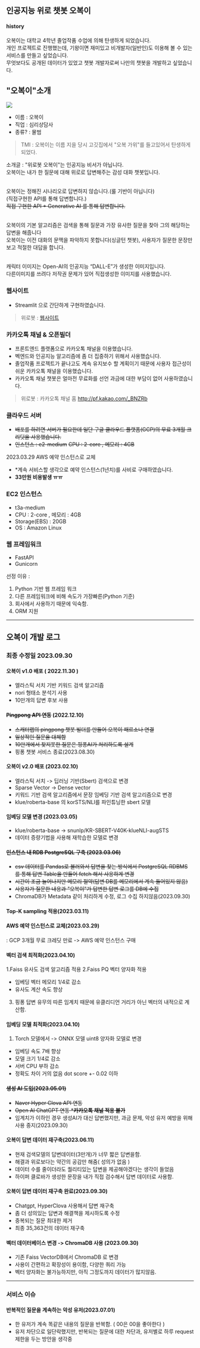 ## 인공지능 위로 챗봇 오복이

#### history

오복이는 대학교 4학년 졸업작품 수업에 의해 탄생하게 되었습니다.<br>
개인 프로젝트로 진행했는데, 기왕이면 재미있고 비개발자(일반인)도 이용해 볼 수 있는 서비스를 만들고 싶었습니다.<br>
무엇보다도 공개된 데이터가 있었고 챗봇 개발자로써 나만의 챗봇을 개발하고 싶었습니다.<br>
 
 ## "오복이"소개
 
 ![](https://velog.velcdn.com/images/acdongpgm/post/4b64b759-15a2-4fcc-aaec-cd0fd22aeee8/image.png)

- 이름 : 오복이
- 직업 : 심리상담사
- 종류? : 물범

> TMI : 오복이는 이름 지을 당시 고깃집에서 "오복 가위"를 들고있어서 탄생하게 되었다. 


소개글 : 
"위로봇 오복이"는 인공지능 비서가 아닙니다. <br>
오복이는 내가 한 질문에 대해 위로로 답변해주는 감성 대화 챗봇입니다.<br><br>

오복이는 정해진 시나리오로 답변하지 않습니다.(룰 기반이 아닙니다) <br>
(직접구현한 API를 통해 답변합니다.) <br>
~~직접 구현한 API + Generative AI 를 통해 답변합니다.~~ <br><br>

오복이의 기본 알고리즘은  검색을 통해 질문과 가장 유사한 질문을 찾아 그의 해당하는 답변을 해줍니다<br>
오복이는 이전 대화의 문맥을 파악하지 못합니다(싱글턴 챗봇), 사용자가 질문한 문장만 보고 적절한 대답을 합니다.<br><br>

캐릭터 이미지는 Open-AI의 인공지능 “DALL-E”가  생성한 이미지입니다. <br>
다른이미지를 쓰려다 저작권 문제가 있어 직접생성한 이미지를 사용했습니다. <br>

### 웹사이트
 - Streamlit 으로 간단하게 구현하였습니다.
> 위로봇 : [웹사이트](https://comfort.j5ng.com/)

### 카카오톡 채널 & 오픈빌더

 - 프론트엔드 플랫폼으로 카카오톡 채널을 이용했습니다.
 - 벡엔드와 인공지능 알고리즘에 좀 더 집중하기 위해서 사용했습니다.
 - 졸업작품 프로젝트가 끝나고도 계속 유지보수 할 계획이기 때문에 사용자 접근성이 쉬운 카카오톡 채널을 이용했습니다.
 - 카카오톡 채널 챗봇은 얼마전 무료화를 선언 과금에 대한 부담이 없어 사용하였습니다.

> 위로봇 : 카카오톡 채널 홈
http://pf.kakao.com/_BNZRb

### 클라우드 서버

 - ~~배포를 하려면 서버가 필요한데 일단 구글 클라우드 플랫폼(GCP)의 무료 3개월 크리딧을 사용했습니다.~~
 - ~~인스턴스 : e2-medium~~
      ~~CPU : 2-core , 메모리 : 4GB~~
 
2023.03.29 AWS 예약 인스턴스로 교체
 - *계속 서비스할 생각으로 예약 인스턴스(1년치)를 사비로 구매하였습니다.
 - **33만원 비용발생 ㅠㅠ**
 
### EC2 인스턴스
- t3a-medium
- CPU : 2-core , 메모리 : 4GB
- Storage(EBS) : 20GB
- OS : Amazon Linux

### 웹 프레임워크

- FastAPI
- Gunicorn

선정 이유 :
1. Python 기반 웹 프레임 워크
2. 다른 프레임워크에 비해 속도가 가장빠른(Python 기준)
3. 회사에서 사용하기 때문에 익숙함.
4. ORM 지원

***

## 오복이 개발 로그
### 최종 수정일 2023.09.30

#### 오복이 v1.0 배포 ( 2022.11.30 )
  - 엘라스틱 서치 기반 키워드 검색 알고리즘
  - nori 형태소 분석기 사용
  - 10만개의 답변 후보 사용

#### ~~Pingpong API 연동~~ (2022.12.10)
  - ~~스캐터랩의 pingpong 챗봇 빌더를 만들어 오복이 패르소나 연결~~
  - ~~일상적인 질문을 대체함~~
  - ~~10만개에서 찾지못한 질문은 핑퐁AI가 처리하도록 설계~~
  - 핑퐁 챗봇 서비스 종료(2023.08.30)
  
#### 오복이 v2.0 배포 (2023.02.10)
  - 엘라스틱 서치 -> 딥러닝 기반(Sbert) 검색으로 변경
  - Sparse Vector -> Dense vector
  - 키워드 기반 검색 알고리즘에서 문장 임베딩 기반 검색 알고리즘으로 변경
  - klue/roberta-base 의 korSTS/NLI를 파인튜닝한 sbert 모델
  
#### 임베딩 모델 변경 (2023.03.05)
   - klue/roberta-base -> snunlp/KR-SBERT-V40K-klueNLI-augSTS
   - 데이터 증량기법을 사용해 재학습한 모델로 변경

#### ~~인스턴스 내 RDB PostgreSQL 구축 (2023.03.06)~~
- ~~csv 데이터를 Pandas로 불러와서 답변을 찾는 방식에서 PostgreSQL RDBMS 를 통해 답변  Table을 만들어 fetch 해서 사용하게 변경~~
- ~~시간이 조금 늘어나지만 메모리 절약(답변 DB를 메모리에서 계속 들어있지 않음)~~
- ~~사용자가 질문한 내용과 "오복이"가 답변한 답변 로그를 DB에 수집~~
- ChromaDB가 Metadata 같이 처리하게 수정, 로그 수집 하지않음(2023.09.30)

#### Top-K sampling 적용(2023.03.11)

#### AWS 예약 인스턴스로 교체(2023.03.29)
 : GCP 3개월 무료 크레딧 만료 -> AWS 예약 인스턴스 구매

#### 벡터 검색 최적화(2023.04.10)
 1.Faiss 유사도 검색 알고리즘 적용
 2.Faiss PQ 벡터 양자화 적용
   - 임베딩 벡터 메모리 1/4로 감소
   - 유사도 계산 속도 향상 
 3. 핑퐁 답변 유무의 따른 임계치 때문에 유클리디언 거리가 아닌 벡터의 내적으로 계산함.
  

#### 임베딩 모델 최적화(2023.04.10)
 1. Torch 모델에서 -> ONNX 모델 uint8 양자화 모델로 변경
  - 임베딩 속도 7배 향상
  - 모델 크기 1/4로 감소
  - 서버 CPU 부하 감소
  - 정확도 차이 거의 없음 dot score +- 0.02 이하 

#### ~~생성 AI 도입(2023.05.01)~~
 - ~~Naver Hyper Clova API 연동~~
 - ~~Open AI ChatGPT 연동 ***카카오톡 채널 적용 불가**~~
 - 임계치가 이하인 경우 생성AI가 대신 답변했지만, 과금 문제, 악성 유저 예방을 위해 사용 중지(2023.09.30)

#### 오복이 답변 데이터 재구축(2023.06.11)
 - 현재 검색모델의 답변데이터(3만개)가 너무 짧은 답변을함.
 - 해결과 위로보다는 약간의 공감만 해줌( 성의가 없음 )
 - 데이터 수를 줄이더라도 퀄리티있는 답변을 제공해야겠다는 생각이 들었음
 - 하이퍼 클로바가 생성한 문장을 내가 직접 검수해서 답변 데이터로 사용함.

#### 오복이 답변 데이터 재구축 완료(2023.09.30)
 - Chatgpt, HyperClova 사용해서 답변 재구축
 - 좀 더 성의있는 답변과 해결책을 제시하도록 수정
 - 중복되는 질문 최대한 제거
 - 최종 35,363건의 데이터 재구축

#### 벡터 데이터베이스 변경 -> ChromaDB 사용 (2023.09.30)
 - 기존 Faiss VectorDB에서 ChromaDB 로 변경
 - 사용이 간편하고 확장성이 용이함, 다양한 쿼리 가능
 - 벡터 양자화는 불가능하지만, 아직 그정도까지 데이터가 많지않음.

***

### 서비스 이슈

#### 반복적인 질문을 계속하는 악성 유저(2023.07.01)
 - 한 유저가 계속 똑같은 내용의 질문을 반복함. ( 00은 00을 좋아한다 )
 - 유저 차단으로 일단락했지만, 반복되는 질문에 대한 차단과, 유저별로 하루 request 제한을 두는 방안을 생각중

